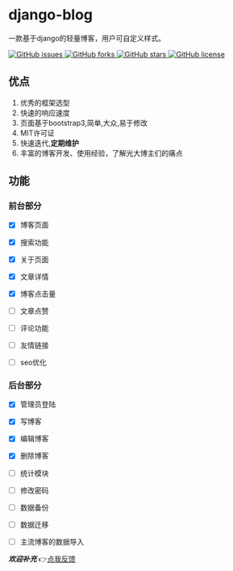 # django-blog

一款基于django的轻量博客，用户可自定义样式。

[![GitHub issues](https://img.shields.io/github/issues/zzlhr/django-blog.svg) ![GitHub forks](https://img.shields.io/github/forks/zzlhr/django-blog.svg) ![GitHub stars](https://img.shields.io/github/stars/zzlhr/django-blog.svg) ![GitHub license](https://img.shields.io/github/license/zzlhr/django-blog.svg)](https://github.com/zzlhr/django-blog/issues)



## 优点
1. 优秀的框架选型
2. 快速的响应速度
3. 页面基于bootstrap3,简单,大众,易于修改
4. MIT许可证
5. 快速迭代,**定期维护**
6. 丰富的博客开发、使用经验，了解光大博主们的痛点



## 功能

 ### 前台部分

- [x] 博客页面

- [x] 搜索功能

- [x] 关于页面
- [x] 文章详情
- [x] 博客点击量
- [ ] 文章点赞
- [ ] 评论功能
- [ ] 友情链接
- [ ] seo优化

### 后台部分

- [x] 管理员登陆
- [x] 写博客
- [x] 编辑博客
- [x] 删除博客
- [ ] 统计模块
- [ ] 修改密码
- [ ] 数据备份
- [ ] 数据迁移
- [ ] 主流博客的数据导入



**_欢迎补充_**  :point_right:[点我反馈](https://github.com/zzlhr/django-blog/issues/1)




